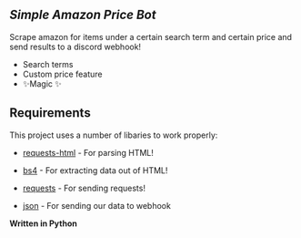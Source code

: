 ## _Simple Amazon Price Bot_

Scrape amazon for items under a certain search term and certain price and send results to a discord webhook!

- Search terms
- Custom price feature
- ✨Magic ✨

## Requirements

This project uses a number of libaries to work properly:

- [requests-html] - For parsing HTML!
- [bs4] - For extracting data out of HTML!
- [requests] - For sending requests!
- [json] - For sending our data to webhook


   [requests-html]: <https://docs.python-requests.org/projects/requests-html/en/latest/>
   [bs4]: <https://www.crummy.com/software/BeautifulSoup/bs4/doc/>
   [requests]: <https://docs.python-requests.org/en/latest/>
   [json]: <https://docs.python.org/3/library/json.html#module-json>


**Written in Python**
